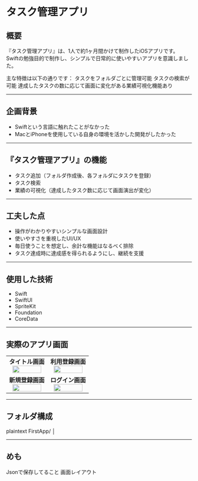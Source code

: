 # タスク管理アプリ

## 概要

『タスク管理アプリ』は、1人で約1ヶ月間かけて制作したiOSアプリです。
Swiftの勉強目的で制作し、シンプルで日常的に使いやすいアプリを意識しました。

主な特徴は以下の通りです：
タスクをフォルダごとに管理可能
タスクの検索が可能
達成したタスクの数に応じて画面に変化がある業績可視化機能あり

---

## 企画背景

- Swiftという言語に触れたことがなかった
- MacとiPhoneを使用している自身の環境を活かした開発がしたかった

---

## 『タスク管理アプリ』の機能

- タスク追加（フォルダ作成後、各フォルダにタスクを登録）
- タスク検索
- 業績の可視化（達成したタスク数に応じて画面演出が変化）

---

 ## 工夫した点
- 操作がわかりやすいシンプルな画面設計
- 使いやすさを重視したUI/UX
- 毎日使うことを想定し、余計な機能はなるべく排除
- タスク達成時に達成感を得られるようにし、継続を支援

---

## 使用した技術

- Swift
- SwiftUI
- SpriteKit
- Foundation
- CoreData

---

## 実際のアプリ画面

<table>
    <tr>
        <td align="center">
            <strong>タイトル画面</strong><br>
            <img src="https://github.com/user-attachments/assets/d3456b09-12ac-4256-9151-991d45cb787b" width="90%" />
        </td>
        <td align="center">
            <strong>利用登録画面</strong><br>
            <img src="https://github.com/user-attachments/assets/e992b3d8-ee4b-4e0c-9ee4-b5dd1a63418d" width="90%" />
        </td> 
    </tr>
    <tr>
        <td align="center">
            <strong>新規登録画面</strong><br>
            <img src="https://github.com/user-attachments/assets/b288efc9-476e-4def-902c-cc2e8b0998d7" width="90%" />
        </td>
        <td align="center">
            <strong>ログイン画面</strong><br>
            <img src="https://github.com/user-attachments/assets/4a7f37df-34bf-4553-b6d3-c89b5deb827c" width="90%" />
        </td>
    </tr>
</table>

---

## フォルダ構成

plaintext
FirstApp/
│

---

## めも
Jsonで保存してること
画面レイアウト
